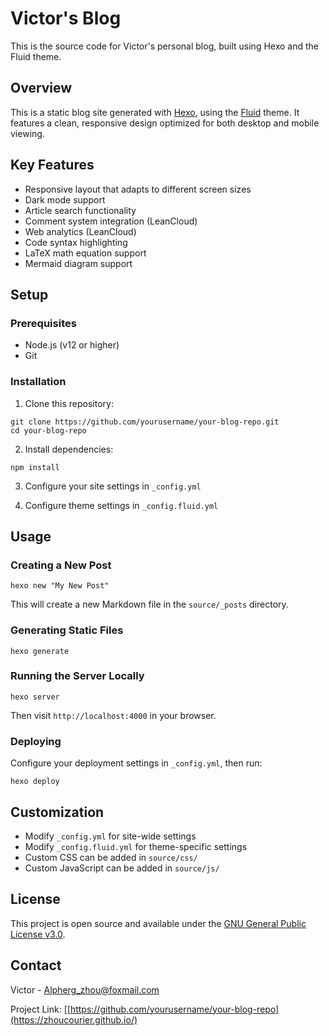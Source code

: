 # Victor's Blog

This is the source code for Victor's personal blog, built using Hexo and the Fluid theme.

## Overview

This is a static blog site generated with [Hexo](https://hexo.io/), using the [Fluid](https://github.com/fluid-dev/hexo-theme-fluid) theme. It features a clean, responsive design optimized for both desktop and mobile viewing.

## Key Features

- Responsive layout that adapts to different screen sizes
- Dark mode support  
- Article search functionality
- Comment system integration (LeanCloud)
- Web analytics (LeanCloud)
- Code syntax highlighting
- LaTeX math equation support
- Mermaid diagram support

## Setup

### Prerequisites

- Node.js (v12 or higher)
- Git

### Installation

1. Clone this repository:

```
git clone https://github.com/yourusername/your-blog-repo.git
cd your-blog-repo
```

2. Install dependencies:

```
npm install
```

3. Configure your site settings in `_config.yml`

4. Configure theme settings in `_config.fluid.yml`

## Usage

### Creating a New Post

```
hexo new "My New Post"
```

This will create a new Markdown file in the `source/_posts` directory.

### Generating Static Files

```
hexo generate
```

### Running the Server Locally

```
hexo server
```

Then visit `http://localhost:4000` in your browser.

### Deploying

Configure your deployment settings in `_config.yml`, then run:

```
hexo deploy
```

## Customization

- Modify `_config.yml` for site-wide settings
- Modify `_config.fluid.yml` for theme-specific settings
- Custom CSS can be added in `source/css/`
- Custom JavaScript can be added in `source/js/`

## License

This project is open source and available under the [GNU General Public License v3.0](LICENSE).

## Contact

Victor - Alpherg_zhou@foxmail.com

Project Link: [[https://github.com/yourusername/your-blog-repo](https://zhoucourier.github.io/)
